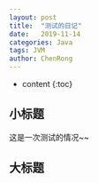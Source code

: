 ```yaml
---
layout: post
title:  "测试的日记"
date:   2019-11-14
categories: Java
tags: JVM
author: ChenRong
---
```


* content
{:toc}





## 小标题

这是一次测试的情况~~



## 大标题

